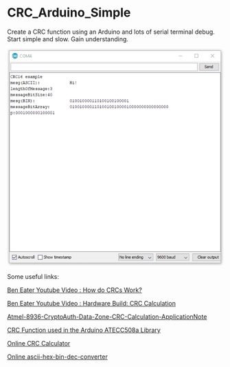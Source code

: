 # CRC_Arduino_Simple
Create a CRC function using an Arduino and lots of serial terminal debug. Start simple and slow. Gain understanding.

![](https://github.com/lewispg228/CRC_Arduino_Simple/blob/master/crcdebug1.gif)

Some useful links:

[Ben Eater Youtube Video : How do CRCs Work?](https://www.youtube.com/watch?v=izG7qT0EpBw&t=1819s)

[Ben Eater Youtube Video : Hardware Build: CRC Calculation](https://www.youtube.com/watch?v=sNkERQlK8j8&lc=Ugya87OqANYpA8TVkel4AaABAg)

[Atmel-8936-CryptoAuth-Data-Zone-CRC-Calculation-ApplicationNote](http://ww1.microchip.com/downloads/en/AppNotes/Atmel-8936-CryptoAuth-Data-Zone-CRC-Calculation-ApplicationNote.pdf)

[CRC Function used in the Arduino ATECC508a Library](https://github.com/arduino-libraries/ArduinoECCX08/blob/master/src/ECCX08.cpp#L748)

[Online CRC Calculator](https://crccalc.com/)

[Online ascii-hex-bin-dec-converter](https://www.rapidtables.com/convert/number/ascii-hex-bin-dec-converter.html)

